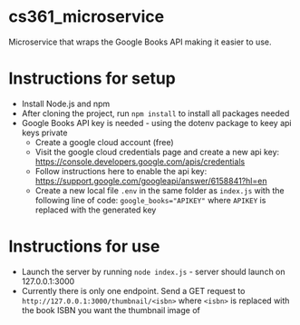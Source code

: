 # cs361_microservice
Microservice that wraps the Google Books API making it easier to use.


# Instructions for setup
* Install Node.js and npm
* After cloning the project, run `npm install` to install all packages needed
* Google Books API key is needed - using the dotenv package to keey api keys private
  - Create a google cloud account (free)
  - Visit the google cloud credentials page and create a new api key: https://console.developers.google.com/apis/credentials
  - Follow instructions here to enable the api key: https://support.google.com/googleapi/answer/6158841?hl=en
  - Create a new local file `.env` in the same folder as `index.js` with the following line of code: `google_books="APIKEY"` where `APIKEY` is replaced with the generated key

# Instructions for use
* Launch the server by running `node index.js` - server should launch on 127.0.0.1:3000
* Currently there is only one endpoint. Send a GET request to `http://127.0.0.1:3000/thumbnail/<isbn>` where `<isbn>` is replaced with the book ISBN you want the thumbnail image of
